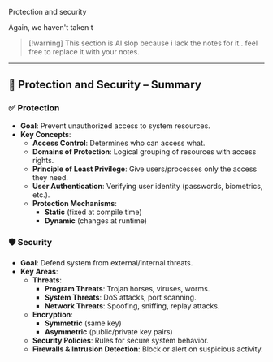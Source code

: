 Protection and security

Again, we haven't taken t

> [!warning] This section is AI slop because i lack the notes for it.. feel free to replace it with your notes.

---

## 🔐 **Protection and Security – Summary**

### ✅ **Protection**

- **Goal**: Prevent unauthorized access to system resources.
- **Key Concepts**:
  - **Access Control**: Determines who can access what.
  - **Domains of Protection**: Logical grouping of resources with access rights.
  - **Principle of Least Privilege**: Give users/processes only the access they need.
  - **User Authentication**: Verifying user identity (passwords, biometrics, etc.).
  - **Protection Mechanisms**:
    - **Static** (fixed at compile time)
    - **Dynamic** (changes at runtime)

### 🛡️ **Security**

- **Goal**: Defend system from external/internal threats.
- **Key Areas**:
  - **Threats**:
    - **Program Threats**: Trojan horses, viruses, worms.
    - **System Threats**: DoS attacks, port scanning.
    - **Network Threats**: Spoofing, sniffing, replay attacks.
  - **Encryption**:
    - **Symmetric** (same key)
    - **Asymmetric** (public/private key pairs)
  - **Security Policies**: Rules for secure system behavior.
  - **Firewalls & Intrusion Detection**: Block or alert on suspicious activity.
